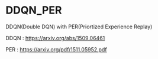 # DDQN_PER
DDQN(Double DQN) with PER(Priortized Experience Replay)


DDQN : https://arxiv.org/abs/1509.06461

PER : https://arxiv.org/pdf/1511.05952.pdf

